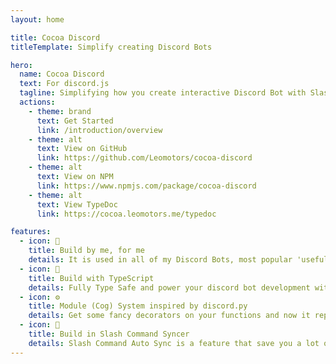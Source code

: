```yaml
---
layout: home

title: Cocoa Discord
titleTemplate: Simplify creating Discord Bots

hero:
  name: Cocoa Discord
  text: For discord.js
  tagline: Simplifying how you create interactive Discord Bot with Slash Command ✨✨✨
  actions:
    - theme: brand
      text: Get Started
      link: /introduction/overview
    - theme: alt
      text: View on GitHub
      link: https://github.com/Leomotors/cocoa-discord
    - theme: alt
      text: View on NPM
      link: https://www.npmjs.com/package/cocoa-discord
    - theme: alt
      text: View TypeDoc
      link: https://cocoa.leomotors.me/typedoc

features:
  - icon: 🍫
    title: Build by me, for me
    details: It is used in all of my Discord Bots, most popular 'useful' one is Harunon (CarelessDev/waifu-bot)
  - icon: 🦺
    title: Build with TypeScript
    details: Fully Type Safe and power your discord bot development with IntelliSense
  - icon: ⚙️
    title: Module (Cog) System inspired by discord.py
    details: Get some fancy decorators on your functions and now it represents a slash command! (Message command also supported)
  - icon: 🔁
    title: Build in Slash Command Syncer
    details: Slash Command Auto Sync is a feature that save you a lot of times on syncing them manually
---
```

